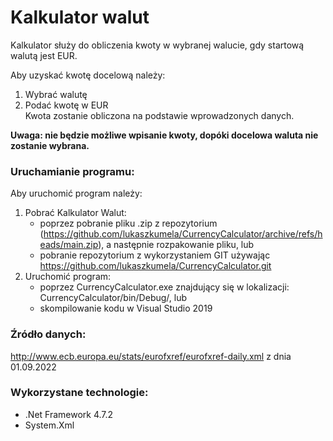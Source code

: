 # Kalkulator walut

Kalkulator służy do obliczenia kwoty w wybranej walucie, gdy startową walutą jest EUR. <br>

Aby uzyskać kwotę docelową należy:
1. Wybrać walutę
2. Podać kwotę w EUR <br>
Kwota zostanie obliczona na podstawie wprowadzonych danych.

<b> Uwaga: nie będzie możliwe wpisanie kwoty, dopóki docelowa waluta nie zostanie wybrana. </b>


### Uruchamianie programu:
Aby uruchomić program należy:
1. Pobrać Kalkulator Walut:
    - poprzez pobranie pliku .zip z repozytorium (https://github.com/lukaszkumela/CurrencyCalculator/archive/refs/heads/main.zip), a następnie rozpakowanie pliku, lub
    - pobranie repozytorium z wykorzystaniem GIT używając https://github.com/lukaszkumela/CurrencyCalculator.git
2. Uruchomić program:
    - poprzez CurrencyCalculator.exe znajdujący się w lokalizacji: CurrencyCalculator/bin/Debug/, lub
    - skompilowanie kodu w Visual Studio 2019


### Źródło danych:
http://www.ecb.europa.eu/stats/eurofxref/eurofxref-daily.xml z dnia 01.09.2022

### Wykorzystane technologie:
- .Net Framework 4.7.2
- System.Xml 
